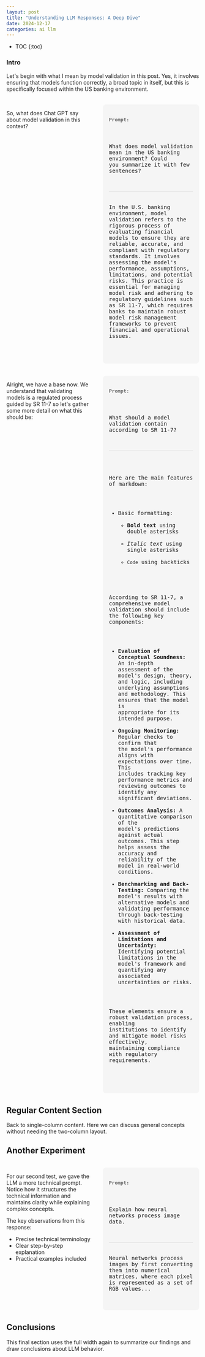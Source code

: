 ```yaml
---
layout: post
title: "Understanding LLM Responses: A Deep Dive"
date: 2024-12-17
categories: ai llm
---
```


<style>
/* Two-column layout styles */
.container {
    display: flex;
    gap: 2rem;
    margin: 2rem 0;
}

.text-column {
    flex: 1;
}

.prompt-column {
    flex: 1;
    background: #f5f5f5;
    padding: 1rem;
    border-radius: 8px;
}

.prompt {
    font-family: monospace;
    margin-bottom: 1rem;
    white-space: pre-wrap;
}

/* Responsive layout */
@media (max-width: 768px) {
    .container {
        flex-direction: column;
    }
}

/* Optional: Style improvements for the prompts */
.prompt-label {
    color: #666;
    font-size: 0.9em;
    font-weight: bold;
    margin-bottom: 0.5rem;
}

.response {
    border-top: 1px solid #ddd;
    margin-top: 1rem;
    padding-top: 1rem;
}
</style>

* TOC
{:toc}

### Intro

Let's begin with what I mean by model validation in this post. Yes, it involves ensuring that models function correctly, a broad topic in itself, but this is specifically focused within the US banking environment.

<div class="container">
<div class="text-column">

So, what does Chat GPT say about model validation in this context?

</div>

<div class="prompt-column">
<div class="prompt">
<div class="prompt-label">Prompt:</div>

What does model validation mean in the US banking environment? Could you summarize it with few sentences?

<div class="response">
In the U.S. banking environment, model validation refers to the rigorous process of evaluating financial models to ensure they are reliable, accurate, and compliant with regulatory standards. It involves assessing the model's performance, assumptions, limitations, and potential risks. This practice is essential for managing model risk and adhering to regulatory guidelines such as SR 11-7, which requires banks to maintain robust model risk management frameworks to prevent financial and operational issues.

</div>
</div>
</div>
</div>

<div class="container">
<div class="text-column">

Alright, we have a base now. We understand that validating models is a regulated process guided by SR 11-7 so let's gather some more detail on what this should be:

</div>

<div class="prompt-column">
<div class="prompt">
<div class="prompt-label">Prompt:</div>

What should a model validation contain according to SR 11-7?

<div class="response" markdown="1">

Here are the main features of markdown:

* Basic formatting:
  * **Bold text** using double asterisks
  * *Italic text* using single asterisks
  * `Code` using backticks

According to SR 11-7, a comprehensive model validation should include the following key components:

* **Evaluation of Conceptual Soundness:** An in-depth assessment of the model's design, theory, and logic, including underlying assumptions and methodology. This ensures that the model is appropriate for its intended purpose.
* **Ongoing Monitoring:** Regular checks to confirm that the model's performance aligns with expectations over time. This includes tracking key performance metrics and reviewing outcomes to identify any significant deviations.
* **Outcomes Analysis:** A quantitative comparison of the model's predictions against actual outcomes. This step helps assess the accuracy and reliability of the model in real-world conditions.
* **Benchmarking and Back-Testing:** Comparing the model's results with alternative models and validating performance through back-testing with historical data.
* **Assessment of Limitations and Uncertainty:** Identifying potential limitations in the model's framework and quantifying any associated uncertainties or risks.

These elements ensure a robust validation process, enabling institutions to identify and mitigate model risks effectively, maintaining compliance with regulatory requirements.

</div>
</div>
</div>
</div>

## Regular Content Section

Back to single-column content. Here we can discuss general concepts without needing the two-column layout.

## Another Experiment

<div class="container">
<div class="text-column">

For our second test, we gave the LLM a more technical prompt. Notice how it structures the technical information and maintains clarity while explaining complex concepts.

The key observations from this response:
- Precise technical terminology
- Clear step-by-step explanation
- Practical examples included

</div>
<div class="prompt-column">
<div class="prompt">
<div class="prompt-label">Prompt:</div>

Explain how neural networks process image data.

<div class="response">
Neural networks process images by first converting them into numerical matrices, where each pixel is represented as a set of RGB values...
</div>
</div>
</div>
</div>

## Conclusions

This final section uses the full width again to summarize our findings and draw conclusions about LLM behavior.